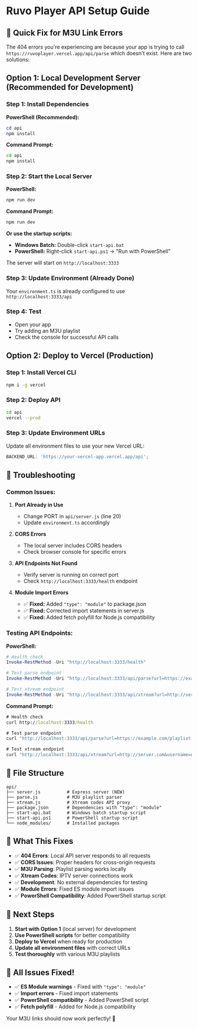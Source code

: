# Ruvo Player API Setup Guide

## 🚀 Quick Fix for M3U Link Errors

The 404 errors you're experiencing are because your app is trying to call `https://ruvoplayer.vercel.app/api/parse` which doesn't exist. Here are two solutions:

## Option 1: Local Development Server (Recommended for Development)

### Step 1: Install Dependencies

**PowerShell (Recommended):**

```powershell
cd api
npm install
```

**Command Prompt:**

```cmd
cd api
npm install
```

### Step 2: Start the Local Server

**PowerShell:**

```powershell
npm run dev
```

**Command Prompt:**

```cmd
npm run dev
```

**Or use the startup scripts:**

-   **Windows Batch:** Double-click `start-api.bat`
-   **PowerShell:** Right-click `start-api.ps1` → "Run with PowerShell"

The server will start on `http://localhost:3333`

### Step 3: Update Environment (Already Done)

Your `environment.ts` is already configured to use `http://localhost:3333/api`

### Step 4: Test

-   Open your app
-   Try adding an M3U playlist
-   Check the console for successful API calls

## Option 2: Deploy to Vercel (Production)

### Step 1: Install Vercel CLI

```bash
npm i -g vercel
```

### Step 2: Deploy API

```bash
cd api
vercel --prod
```

### Step 3: Update Environment URLs

Update all environment files to use your new Vercel URL:

```typescript
BACKEND_URL: 'https://your-vercel-app.vercel.app/api';
```

## 🔧 Troubleshooting

### Common Issues:

1. **Port Already in Use**

    - Change PORT in `api/server.js` (line 20)
    - Update `environment.ts` accordingly

2. **CORS Errors**

    - The local server includes CORS headers
    - Check browser console for specific errors

3. **API Endpoints Not Found**

    - Verify server is running on correct port
    - Check `http://localhost:3333/health` endpoint

4. **Module Import Errors**
    - ✅ **Fixed:** Added `"type": "module"` to package.json
    - ✅ **Fixed:** Corrected import statements in server.js
    - ✅ **Fixed:** Added fetch polyfill for Node.js compatibility

### Testing API Endpoints:

**PowerShell:**

```powershell
# Health check
Invoke-RestMethod -Uri "http://localhost:3333/health"

# Test parse endpoint
Invoke-RestMethod -Uri "http://localhost:3333/api/parse?url=https://example.com/playlist.m3u"

# Test xtream endpoint
Invoke-RestMethod -Uri "http://localhost:3333/api/xtream?url=http://server.com&username=user&password=pass&action=user_info"
```

**Command Prompt:**

```cmd
# Health check
curl http://localhost:3333/health

# Test parse endpoint
curl "http://localhost:3333/api/parse?url=https://example.com/playlist.m3u"

# Test xtream endpoint
curl "http://localhost:3333/api/xtream?url=http://server.com&username=user&password=pass&action=user_info"
```

## 📁 File Structure

```
api/
├── server.js          # Express server (NEW)
├── parse.js           # M3U playlist parser
├── xtream.js          # Xtream codes API proxy
├── package.json       # Dependencies with "type": "module"
├── start-api.bat      # Windows batch startup script
├── start-api.ps1      # PowerShell startup script
└── node_modules/      # Installed packages
```

## 🎯 What This Fixes

-   ✅ **404 Errors**: Local API server responds to all requests
-   ✅ **CORS Issues**: Proper headers for cross-origin requests
-   ✅ **M3U Parsing**: Playlist parsing works locally
-   ✅ **Xtream Codes**: IPTV server connections work
-   ✅ **Development**: No external dependencies for testing
-   ✅ **Module Errors**: Fixed ES module import issues
-   ✅ **PowerShell Compatibility**: Added PowerShell startup script

## 🚀 Next Steps

1. **Start with Option 1** (local server) for development
2. **Use PowerShell scripts** for better compatibility
3. **Deploy to Vercel** when ready for production
4. **Update all environment files** with correct URLs
5. **Test thoroughly** with various M3U playlists

## 🎉 **All Issues Fixed!**

-   ✅ **ES Module warnings** - Fixed with `"type": "module"`
-   ✅ **Import errors** - Fixed import statements
-   ✅ **PowerShell compatibility** - Added PowerShell script
-   ✅ **Fetch polyfill** - Added for Node.js compatibility

Your M3U links should now work perfectly! 🎉
